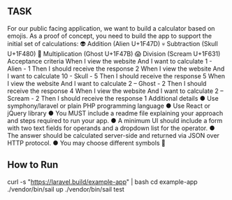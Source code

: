 ## TASK
For our public facing application, we want to build a calculator based on emojis. As a proof
of concept, you need to build the app to support the initial set of calculations:
👽 Addition (Alien U+1F47D)
💀 Subtraction (Skull U+1F480)
👻 Multiplication (Ghost U+1F47B)
😱 Division (Scream U+1F631)
Acceptance criteria
When I view the website
And I want to calculate 1 - Alien - 1
Then I should receive the response 2
When I view the website
And I want to calculate 10 - Skull - 5
Then I should receive the response 5
When I view the website
And I want to calculate 2 – Ghost - 2
Then I should receive the response 4
When I view the website
And I want to calculate 2 – Scream - 2
Then I should receive the response 1
Additional details
● Use symphony/laravel or plain PHP programming language
● Use React or jQuery library
● You MUST include a readme file explaining your approach and steps required to run
your app.
● A minimum UI should include a form with two text fields for operands and a dropdown
list for the operator.
● The answer should be calculated server-side and returned via JSON over HTTP protocol.
● You may choose different symbols 

## How to Run

curl -s "https://laravel.build/example-app" | bash
cd example-app
./vendor/bin/sail up
./vendor/bin/sail test